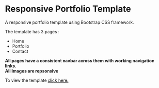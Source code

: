 # Responsive Portfolio Template

A responsive portfolio template using Bootstrap CSS framework.

The template has 3 pages :
- Home
- Portfolio
- Contact

**All pages have a consistent navbar across them with working navigation links.**  
**All Images are repsonsive**

To view the template [click here.](https://himanshu-sxna.github.io/Responsive-Portfolio/)


